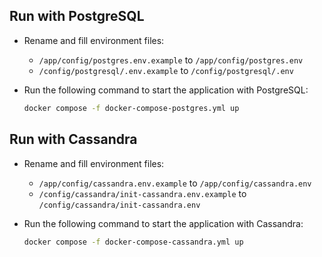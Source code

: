 ## Run with PostgreSQL

- Rename and fill environment files:
    - `/app/config/postgres.env.example` to `/app/config/postgres.env`
    - `/config/postgresql/.env.example` to `/config/postgresql/.env`

- Run the following command to start the application with PostgreSQL:
    ```bash
    docker compose -f docker-compose-postgres.yml up
    ```

## Run with Cassandra

- Rename and fill environment files:
    - `/app/config/cassandra.env.example` to `/app/config/cassandra.env`
    - `/config/cassandra/init-cassandra.env.example` to `/config/cassandra/init-cassandra.env`

- Run the following command to start the application with Cassandra:
    ```bash
    docker compose -f docker-compose-cassandra.yml up
    ```